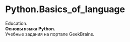 # Python.Basics_of_language
Education.  
**Основы языка Python.**  
Учебные задания на портале GeekBrains.
